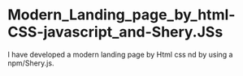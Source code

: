 # Modern_Landing_page_by_html-CSS-javascript_and-Shery.JSs
I have developed a modern landing page by Html css nd by using a npm/Shery.js.
